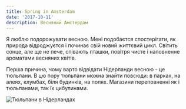 ```yaml
---
title: Spring in Amsterdam
date: '2017-10-11'
description: Весняний Амстердам
---
```

Я люблю подорожувати весною. Мені подобаєтся спостерігати, як природа відроджуєтся і починає свій новий життєвий цикл. Світить сонце, але ще не пече, співають пташки, повітря чисте і наповненне ароматами весняних квітів. 

Перша причина, чому варто відвідати Нідерланди весною - це тюльпани. В цю пору тюльпани можна знайти повсюди: в парках, на алеях, клумбах, біля будинків, на полях. Магазини переповненні як і тюльпанами, так їх цибулинами. 

![Тюльпани в Нідерландах](/img/img_20190409_141929.jpg "Тюльпани в Нідерландах")
